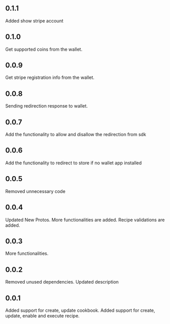 ## 0.1.1
Added show stripe account

## 0.1.0
Get supported coins from the wallet.

## 0.0.9
Get stripe registration info from the wallet.

## 0.0.8
Sending redirection response to wallet.

## 0.0.7
Add the functionality to allow and disallow the redirection from sdk

## 0.0.6
Add the functionality to redirect to store if no wallet app installed

## 0.0.5
Removed unnecessary code

## 0.0.4
Updated New Protos.
More functionalities are added.
Recipe validations are added.


## 0.0.3
More functionalities.

## 0.0.2
Removed unused dependencies.
Updated description

## 0.0.1

Added support for create, update cookbook.
Added support for create, update, enable and execute recipe.










